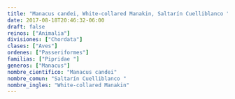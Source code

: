 ```yaml
---
title: "Manacus candei, White-collared Manakin, Saltarín Cuelliblanco "
date: 2017-08-18T20:46:32-06:00
draft: false
reinos: ["Animalia"]
divisiones: ["Chordata"]
clases: ["Aves"]
ordenes: ["Passeriformes"]
familias: ["Pipridae "]
generos: ["Manacus"]
nombre_cientifico: "Manacus candei"
nombre_comun: "Saltarín Cuelliblanco "
nombre_ingles: "White-collared Manakin"
---
```

